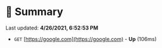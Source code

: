 # 📖 Summary
Last updated: **4/26/2021, 6:52:53 PM**

- `GET` [https://google.com](https://google.com) - **Up** (106ms)
